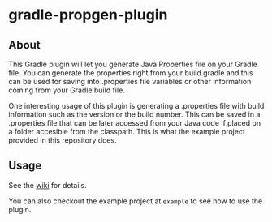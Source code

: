# gradle-propgen-plugin

## About

This Gradle plugin will let you generate Java Properties file on your Gradle file. You can generate the properties right from your build.gradle and this can be used for saving into .properties file variables or other information coming from your Gradle build file.

One interesting usage of this plugin is generating a .properties file with build information such as the version or the build number. This can be saved in a .properties file that can be later accessed from your Java code if placed on a folder accesible from the classpath. This is what the example project provided in this repository does.

## Usage

See the [wiki](https://github.com/danirod/gradle-propgen-plugin/wiki) for details.

You can also checkout the example project at `example` to see how to use the plugin.
